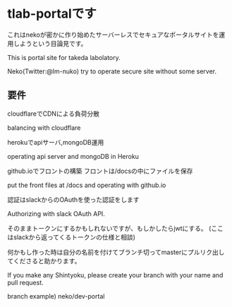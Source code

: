 # tlab-portalです

これはnekoが密かに作り始めたサーバーレスでセキュアなポータルサイトを運用しようという目論見です。

This is portal site for takeda labolatory.

Neko(Twitter:@Im-nuko) try to operate secure site without some server.

## 要件
cloudflareでCDNによる負荷分散

balancing with cloudflare

herokuでapiサーバ,mongoDB運用

operating api server and mongoDB in Heroku

github.ioでフロントの構築
フロントは/docsの中にファイルを保存

put the front files at /docs and operating with github.io

認証はslackからのOAuthを使った認証をします

Authorizing with slack OAuth API.

そのままトークンにするかもしれないですが、もしかしたらjwtにする。
(ここはslackから返ってくるトークンの仕様と相談)


何かもし作った時は自分の名前を付けてブランチ切ってmasterにプルリク出してくださると助かります。

If you make any Shintyoku, please create your branch with your name and pull request.

branch example) neko/dev-portal
